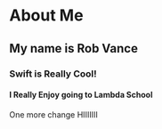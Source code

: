 # About Me
## My name is Rob Vance
### Swift is Really Cool!
#### I Really Enjoy going to Lambda School

One more change 
HIIIIIII
